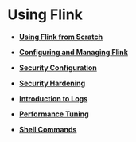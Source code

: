 # Using Flink<a name="EN-US_TOPIC_0221415087"></a>

-   **[Using Flink from Scratch](using-flink-from-scratch.md)**  

-   **[Configuring and Managing Flink](configuring-and-managing-flink.md)**  

-   **[Security Configuration](security-configuration.md)**  

-   **[Security Hardening](security-hardening.md)**  

-   **[Introduction to Logs](introduction-to-logs.md)**  

-   **[Performance Tuning](performance-tuning.md)**  

-   **[Shell Commands](shell-commands.md)**  


